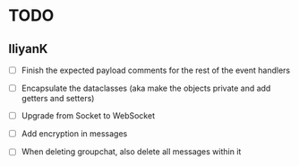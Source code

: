 # TODO

## IliyanK

- [ ] Finish the expected payload comments for the rest of the event handlers

- [ ] Encapsulate the dataclasses (aka make the objects private and add getters and setters)

- [ ] Upgrade from Socket to WebSocket

- [ ] Add encryption in messages

- [ ] When deleting groupchat, also delete all messages within it
